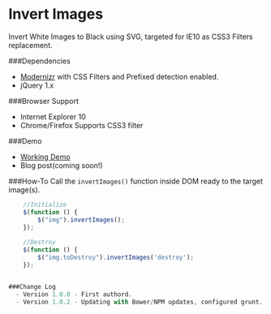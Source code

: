Invert Images
===========

Invert White Images to Black using SVG, targeted for IE10 as CSS3 Filters replacement.

###Dependencies
 - [Modernizr](http://modernizr.com/download/#-inlinesvg-svg-shiv-cssclasses-prefixes-css_filters) with CSS Filters and Prefixed  detection enabled.
 - jQuery 1.x

###Browser Support
- Internet Explorer 10
- Chrome/Firefox Supports CSS3 filter


###Demo
 - [Working Demo](http://shekhardesigner.github.io/InvertImages/)
 - Blog post(coming soon!)

###How-To
Call the `invertImages()` function inside DOM ready to the target image(s).

```javascript
	//Initialize
	$(function () {
	    $("img").invertImages();
	});
	
	//Destroy
	$(function () {
	    $("img.toDestroy").invertImages('destroy');
	});


###Change Log
  - Version 1.0.0 - First authord.
  - Version 1.0.2 - Updating with Bower/NPM updates, configured grunt.
